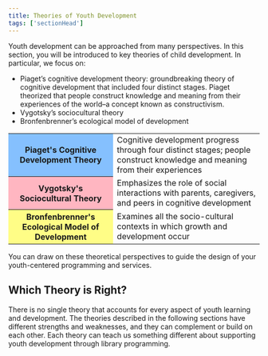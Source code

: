 ```yaml
---
title: Theories of Youth Development
tags: ['sectionHead']
---
```


Youth development can be approached from many perspectives. In this section, you will be introduced to key theories of child development. In particular, we focus on:

* Piaget’s cognitive development theory: groundbreaking theory of cognitive development that included four distinct stages. Piaget theorized that people construct knowledge and meaning from their experiences of the world–a concept known as constructivism.
* Vygotsky’s sociocultural theory
* Bronfenbrenner’s ecological model of development


<table class="updatedcolor">
	<tr><th bgcolor="#85c0fe">Piaget's Cognitive Development Theory</th><td>Cognitive development progress through four distinct stages; people construct knowledge and meaning from their experiences</td></tr>
	<tr><th bgcolor="lightpink">Vygotsky's Sociocultural Theory</th><td>Emphasizes the role of social interactions with parents, caregivers, and peers in cognitive development</td></tr>
	<tr><th bgcolor="#fffd86">Bronfenbrenner's Ecological Model of Development</th><td>Examines all the socio-cultural contexts in which growth and development occur</td></tr>
</table>


You can draw on these theoretical perspectives to guide the design of your youth-centered programming and services.

## Which Theory is Right?

There is no single theory that accounts for every aspect of youth learning and development. The theories described in the following sections have different strengths and weaknesses, and they can complement or build on each other. Each theory can teach us something different about supporting youth development through library programming.
